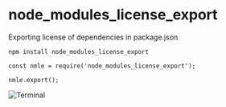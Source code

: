 # node_modules_license_export



Exporting license of dependencies in package.json



`npm install node_modules_license_export`

```
const nmle = require('node_modules_license_export');

nmle.export();
```

![Terminal](https://image.ibb.co/c0kCZ5/2017_08_29_3_12_36.png)